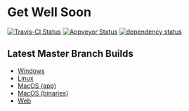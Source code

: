 # Get Well Soon

[![Travis-CI Status](https://travis-ci.org/stevebob/gws.svg?branch=master)](https://travis-ci.org/stevebob/gws)
[![Appveyor Status](https://ci.appveyor.com/api/projects/status/github/stevebob/gws?branch=master&svg=true)](https://ci.appveyor.com/project/stevebob/gws)
[![dependency status](https://deps.rs/repo/github/stevebob/gws/status.svg)](https://deps.rs/repo/github/stevebob/gws)

## Latest Master Branch Builds

 - [Windows](https://files.gridbugs.org/get-well-soon-windows-x86_64-master.zip)
 - [Linux](https://files.gridbugs.org/get-well-soon-linux-x86_64-master.zip)
 - [MacOS (app)](https://files.gridbugs.org/GetWellSoon-master.dmg)
 - [MacOS (binaries)](https://files.gridbugs.org/get-well-soon-macos-x86_64-master.zip)
 - [Web](https://games.gridbugs.org/get-well-soon/master/)
